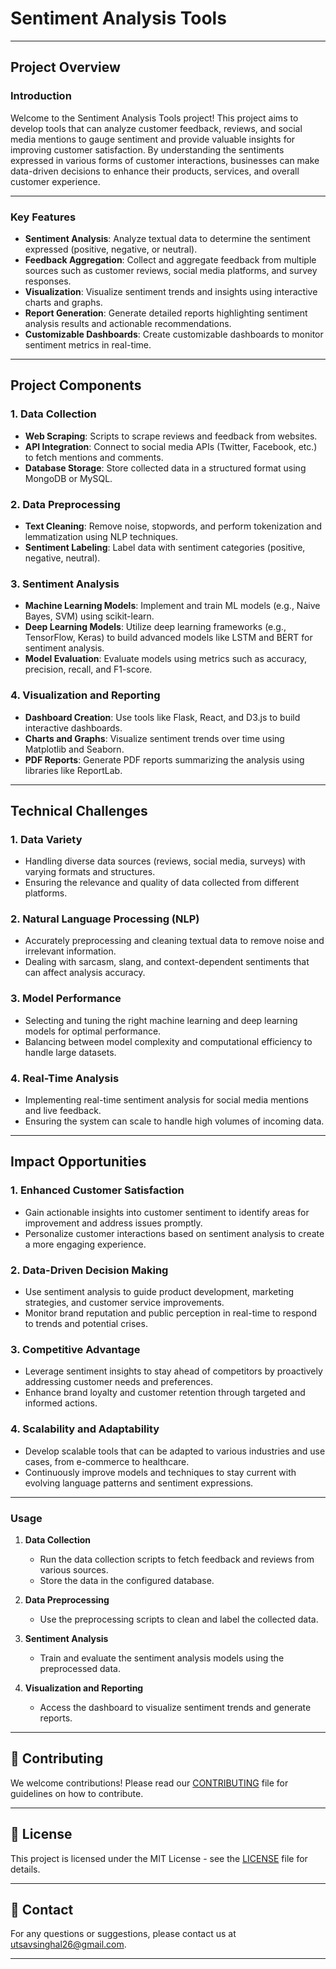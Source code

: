 # Sentiment Analysis Tools

---

## Project Overview

### Introduction
Welcome to the Sentiment Analysis Tools project! This project aims to develop tools that can analyze customer feedback, reviews, and social media mentions to gauge sentiment and provide valuable insights for improving customer satisfaction. By understanding the sentiments expressed in various forms of customer interactions, businesses can make data-driven decisions to enhance their products, services, and overall customer experience.

---

### Key Features
- **Sentiment Analysis**: Analyze textual data to determine the sentiment expressed (positive, negative, or neutral).
- **Feedback Aggregation**: Collect and aggregate feedback from multiple sources such as customer reviews, social media platforms, and survey responses.
- **Visualization**: Visualize sentiment trends and insights using interactive charts and graphs.
- **Report Generation**: Generate detailed reports highlighting sentiment analysis results and actionable recommendations.
- **Customizable Dashboards**: Create customizable dashboards to monitor sentiment metrics in real-time.

---

## Project Components

### 1. Data Collection
- **Web Scraping**: Scripts to scrape reviews and feedback from websites.
- **API Integration**: Connect to social media APIs (Twitter, Facebook, etc.) to fetch mentions and comments.
- **Database Storage**: Store collected data in a structured format using MongoDB or MySQL.

### 2. Data Preprocessing
- **Text Cleaning**: Remove noise, stopwords, and perform tokenization and lemmatization using NLP techniques.
- **Sentiment Labeling**: Label data with sentiment categories (positive, negative, neutral).

### 3. Sentiment Analysis
- **Machine Learning Models**: Implement and train ML models (e.g., Naive Bayes, SVM) using scikit-learn.
- **Deep Learning Models**: Utilize deep learning frameworks (e.g., TensorFlow, Keras) to build advanced models like LSTM and BERT for sentiment analysis.
- **Model Evaluation**: Evaluate models using metrics such as accuracy, precision, recall, and F1-score.

### 4. Visualization and Reporting
- **Dashboard Creation**: Use tools like Flask, React, and D3.js to build interactive dashboards.
- **Charts and Graphs**: Visualize sentiment trends over time using Matplotlib and Seaborn.
- **PDF Reports**: Generate PDF reports summarizing the analysis using libraries like ReportLab.

---

## Technical Challenges

### 1. Data Variety
- Handling diverse data sources (reviews, social media, surveys) with varying formats and structures.
- Ensuring the relevance and quality of data collected from different platforms.

### 2. Natural Language Processing (NLP)
- Accurately preprocessing and cleaning textual data to remove noise and irrelevant information.
- Dealing with sarcasm, slang, and context-dependent sentiments that can affect analysis accuracy.

### 3. Model Performance
- Selecting and tuning the right machine learning and deep learning models for optimal performance.
- Balancing between model complexity and computational efficiency to handle large datasets.

### 4. Real-Time Analysis
- Implementing real-time sentiment analysis for social media mentions and live feedback.
- Ensuring the system can scale to handle high volumes of incoming data.

---

## Impact Opportunities

### 1. Enhanced Customer Satisfaction
- Gain actionable insights into customer sentiment to identify areas for improvement and address issues promptly.
- Personalize customer interactions based on sentiment analysis to create a more engaging experience.

### 2. Data-Driven Decision Making
- Use sentiment analysis to guide product development, marketing strategies, and customer service improvements.
- Monitor brand reputation and public perception in real-time to respond to trends and potential crises.

### 3. Competitive Advantage
- Leverage sentiment insights to stay ahead of competitors by proactively addressing customer needs and preferences.
- Enhance brand loyalty and customer retention through targeted and informed actions.

### 4. Scalability and Adaptability
- Develop scalable tools that can be adapted to various industries and use cases, from e-commerce to healthcare.
- Continuously improve models and techniques to stay current with evolving language patterns and sentiment expressions.

---

### Usage

1. **Data Collection**
   - Run the data collection scripts to fetch feedback and reviews from various sources.
   - Store the data in the configured database.

2. **Data Preprocessing**
   - Use the preprocessing scripts to clean and label the collected data.

3. **Sentiment Analysis**
   - Train and evaluate the sentiment analysis models using the preprocessed data.

4. **Visualization and Reporting**
   - Access the dashboard to visualize sentiment trends and generate reports.

---

## 🤝 Contributing

We welcome contributions! Please read our [CONTRIBUTING](CONTRIBUTING.md) file for guidelines on how to contribute.

---

## 📜 License

This project is licensed under the MIT License - see the [LICENSE](LICENSE) file for details.

---

## 📧 Contact

For any questions or suggestions, please contact us at [utsavsinghal26@gmail.com](mailto:utsavsinghal26@gmail.com).

---
